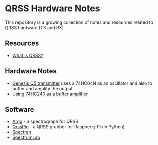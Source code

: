 # QRSS Hardware Notes
This repository is a growing collection of notes and resources related to QRSS hardware (TX and RX).

## Resources
* [What is QRSS?](https://www.qsl.net/m0ayf/What-is-QRSS.html)

## Hardware Notes
* [Genesis Q5 transmitter](http://www.genesisradio.com.au/Q5/) uses a 74HC04N as an oscillator and also to buffer and amplify the output.
* [Using 74HC240 as a buffer amplifier](http://py2ohh.w2c.com.br/trx/digital/rfdigital.htm)

## Software
* [Argo](https://digilander.libero.it/i2phd/argo/) - a spectrograph for QRSS
* [QrssPig](https://github.com/MartinHerren/QrssPiG) - a QRSS grabber for Raspberry Pi (in Python)
* [Spectran](http://www.sdradio.eu/weaksignals/spectran.html)
* [SpectrumLab](https://www.qsl.net/dl4yhf/spectra1.html)